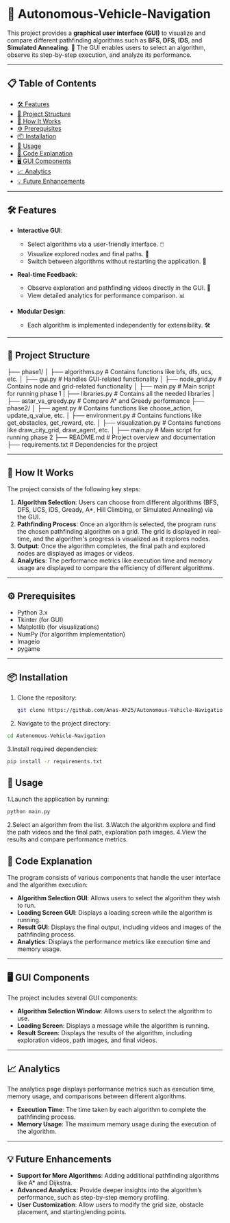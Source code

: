 # 🚗 Autonomous-Vehicle-Navigation

This project provides a **graphical user interface (GUI)** to visualize and compare different pathfinding algorithms such as **BFS**, **DFS**, **IDS**, and **Simulated Annealing**. 🎯 The GUI enables users to select an algorithm, observe its step-by-step execution, and analyze its performance.

---

## 📋 Table of Contents
- [🛠 Features](#-features)
- [📂 Project Structure](#-project-structure)
- [🚀 How It Works](#-how-it-works)
- [⚙ Prerequisites](#-prerequisites)
- [📦 Installation](#-installation)
- [🏃 Usage](#-usage)
- [📜 Code Explanation](#-code-explanation)
- [🖥 GUI Components](#-gui-components)
- [📈 Analytics](#-analytics)
- [💡 Future Enhancements](#-future-enhancements)

---

## 🛠 Features
- **Interactive GUI**:
  - Select algorithms via a user-friendly interface. 🖱️
  - Visualize explored nodes and final paths. 🧩
  - Switch between algorithms without restarting the application. 🔁

- **Real-time Feedback**:
  - Observe exploration and pathfinding videos directly in the GUI. 🎥
  - View detailed analytics for performance comparison. 📊

- **Modular Design**:
  - Each algorithm is implemented independently for extensibility. 🛠️

---

## 📂 Project Structure
├── phase1/
│   ├── algorithms.py   # Contains functions like bfs, dfs, ucs, etc.
│   ├── gui.py          # Handles GUI-related functionality
│   ├── node_grid.py    # Contains node and grid-related functionality
│   ├── main.py         # Main script for running phase 1
|   ├── libraries.py    # Contains all the needed libraries
|   ├── astar_vs_greedy.py   # Compare A* and Greedy performance
├── phase2/
│   ├── agent.py        # Contains functions like choose_action, update_q_value, etc.
│   ├── environment.py  # Contains functions like get_obstacles, get_reward, etc.
│   ├── visualization.py # Contains functions like draw_city_grid, draw_agent, etc.
│   ├── main.py         # Main script for running phase 2
├── README.md           # Project overview and documentation
├── requirements.txt    # Dependencies for the project

---

## 🚀 How It Works
The project consists of the following key steps:
1. **Algorithm Selection**: Users can choose from different algorithms (BFS, DFS, UCS, IDS, Gready, A*, Hill Climbing, or Simulated Annealing) via the GUI.
2. **Pathfinding Process**: Once an algorithm is selected, the program runs the chosen pathfinding algorithm on a grid. The grid is displayed in real-time, and the algorithm's progress is visualized as it explores nodes.
3. **Output**: Once the algorithm completes, the final path and explored nodes are displayed as images or videos.
4. **Analytics**: The performance metrics like execution time and memory usage are displayed to compare the efficiency of different algorithms.

---

## ⚙ Prerequisites
- Python 3.x
- Tkinter (for GUI)
- Matplotlib (for visualizations)
- NumPy (for algorithm implementation)
- Imageio
- pygame

---

## 📦 Installation
1. Clone the repository:
   ```bash
   git clone https://github.com/Anas-Ah25/Autonomous-Vehicle-Navigation.git
   ```
2. Navigate to the project directory:
```bash
cd Autonomous-Vehicle-Navigation
```
3.Install required dependencies:
```bash
pip install -r requirements.txt
```
## 🏃 Usage
1.Launch the application by running:
```bash
python main.py
```
2.Select an algorithm from the list.
3.Watch the algorithm explore and find the path videos and the final path, exploration path images.
4.View the results and compare performance metrics.


## 📜 Code Explanation
The program consists of various components that handle the user interface and the algorithm execution:

- **Algorithm Selection GUI**: Allows users to select the algorithm they wish to run.
- **Loading Screen GUI**: Displays a loading screen while the algorithm is running.
- **Result GUI**: Displays the final output, including videos and images of the pathfinding process.
- **Analytics**: Displays the performance metrics like execution time and memory usage.

---

## 🖥 GUI Components
The project includes several GUI components:

- **Algorithm Selection Window**: Allows users to select the algorithm to use.
- **Loading Screen**: Displays a message while the algorithm is running.
- **Result Screen**: Displays the results of the algorithm, including exploration videos, path images, and final videos.

---

## 📈 Analytics
The analytics page displays performance metrics such as execution time, memory usage, and comparisons between different algorithms.

- **Execution Time**: The time taken by each algorithm to complete the pathfinding process.
- **Memory Usage**: The maximum memory usage during the execution of the algorithm.

---

## 💡 Future Enhancements
- **Support for More Algorithms**: Adding additional pathfinding algorithms like A* and Dijkstra.
- **Advanced Analytics**: Provide deeper insights into the algorithm’s performance, such as step-by-step memory profiling.
- **User Customization**: Allow users to modify the grid size, obstacle placement, and starting/ending points.

